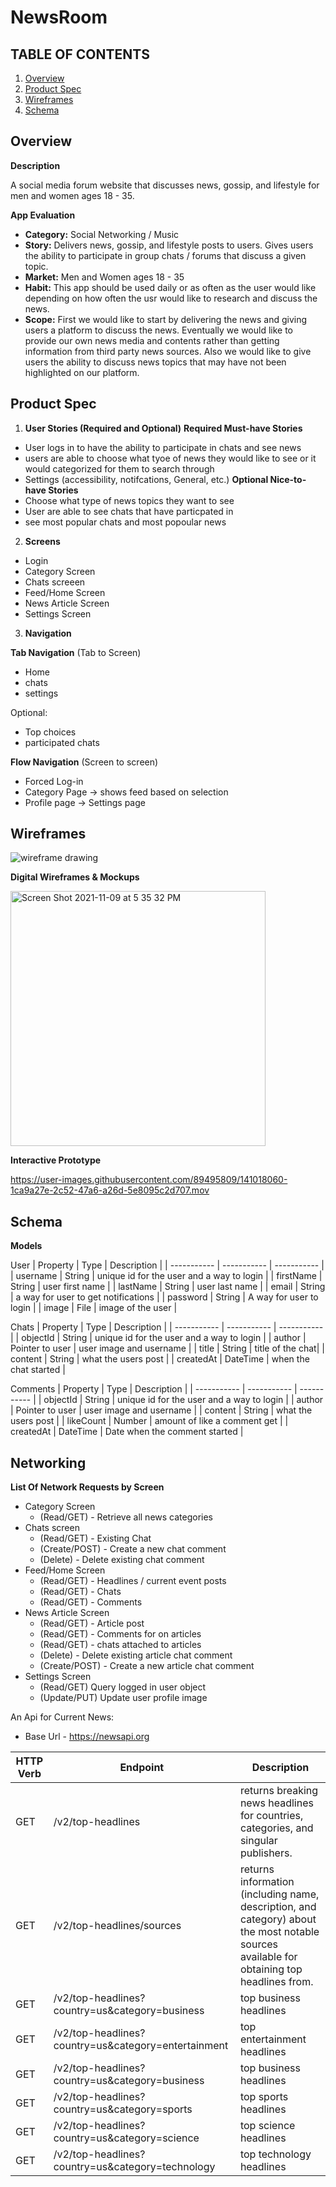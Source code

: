 # NewsRoom

## TABLE OF CONTENTS 
1. [Overview](##Overview) 
2. [Product Spec](##ProductSpec)
3. [Wireframes](##Wireframes)
4. [Schema](##Schema)

## Overview

**Description**

A social media forum website that discusses news, gossip, and lifestyle for men and women ages 18 - 35.


**App Evaluation**
- **Category:** Social Networking / Music
- **Story:** Delivers news, gossip, and lifestyle posts to users. Gives users the ability to participate in group chats / forums  that discuss a given topic.
- **Market:** Men and Women ages 18 - 35
- **Habit:** This app should be used daily or as often as the user would like depending on how often the usr would like to research and discuss the news.
- **Scope:** First we would like to start by delivering the news and giving users a platform to discuss the news. Eventually we would like to provide our own news media and contents rather than getting information from third party news sources. Also we would like to give users the ability to discuss news topics that may have not been highlighted on our platform.

## Product Spec

1. **User Stories (Required and Optional)**
**Required Must-have Stories**
- User logs in to have the ability to participate in chats and see news 
- users are able to choose what tyoe of news they would like to see or it would categorized for them to search through
- Settings (accessibility, notifcations, General, etc.)
**Optional Nice-to-have Stories**
- Choose what type of news topics they want to see
- User are able to see chats that have particpated in
- see most popular chats and most popoular news 

2. **Screens**
- Login
- Category Screen
- Chats screeen
- Feed/Home Screen
- News Article Screen
- Settings Screen

3. **Navigation**

**Tab Navigation** (Tab to Screen)
- Home
- chats 
- settings 

Optional:
- Top choices
- participated chats

**Flow Navigation** (Screen to screen)
- Forced Log-in
- Category Page -> shows feed based on selection
- Profile page -> Settings page 

## Wireframes

![wireframe drawing](https://user-images.githubusercontent.com/89495809/140865964-6fd7258f-c507-46c3-9da0-1863f55a4164.jpeg)

**Digital Wireframes & Mockups**

<img width="408" alt="Screen Shot 2021-11-09 at 5 35 32 PM" src="https://user-images.githubusercontent.com/89495809/141016702-b3dc7362-a5da-461a-b2b4-194d01006b98.png">

**Interactive Prototype**

https://user-images.githubusercontent.com/89495809/141018060-1ca9a27e-2c52-47a6-a26d-5e8095c2d707.mov

## Schema
**Models**

User
| Property | Type | Description |
| ----------- | ----------- | ----------- |
| username | String | unique id for the user and a way to login |
| firstName | String | user first name |
| lastName | String | user last name |
| email | String | a way for user to get notifications |
| password | String | A way for user to login |
| image | File | image of the user |

Chats
| Property | Type | Description |
| ----------- | ----------- | ----------- |
| objectId | String | unique id for the user and a way to login |
| author | Pointer to user | user image and username |
| title | String | title of the chat|
| content | String | what the users post |
| createdAt | DateTime | when the chat started |

Comments
| Property | Type | Description |
| ----------- | ----------- | ----------- |
| objectId | String | unique id for the user and a way to login |
| author | Pointer to user | user image and username |
| content | String | what the users post |
| likeCount | Number | amount of like a comment get |
| createdAt | DateTime | Date when the comment started |

## Networking

**List Of Network Requests by Screen**

* Category Screen
   * (Read/GET) - Retrieve all news categories
* Chats screen
   * (Read/GET) - Existing Chat
   * (Create/POST) - Create a new chat comment
   * (Delete) - Delete existing chat comment
* Feed/Home Screen
   * (Read/GET) - Headlines / current event posts
   * (Read/GET) - Chats
   *  (Read/GET) - Comments
* News Article Screen
   * (Read/GET) - Article post
   * (Read/GET) - Comments for on articles
   * (Read/GET) - chats attached to articles
   * (Delete) - Delete existing article chat comment
   * (Create/POST) - Create a new article chat comment
* Settings Screen
   * (Read/GET) Query logged in user object
   * (Update/PUT) Update user profile image

An Api for Current News:

* Base Url - https://newsapi.org

| HTTP Verb | Endpoint | Description |
| -------------- | --------- | ---- |
| GET  | /v2/top-headlines | returns breaking news headlines for countries, categories, and singular publishers.|
| GET | /v2/top-headlines/sources | returns information (including name, description, and category) about the most notable sources available for obtaining top headlines from.|
| GET | /v2/top-headlines?country=us&category=business | top business headlines |
| GET | /v2/top-headlines?country=us&category=entertainment | top entertainment headlines |
| GET | /v2/top-headlines?country=us&category=business | top business headlines |
| GET | /v2/top-headlines?country=us&category=sports | top sports headlines |
| GET | /v2/top-headlines?country=us&category=science | top science headlines |
| GET | /v2/top-headlines?country=us&category=technology | top technology headlines |

